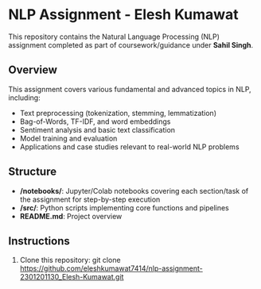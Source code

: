 # NLP Assignment - Elesh Kumawat

This repository contains the Natural Language Processing (NLP) assignment completed as part of coursework/guidance under **Sahil Singh**.

## Overview

This assignment covers various fundamental and advanced topics in NLP, including:
- Text preprocessing (tokenization, stemming, lemmatization)
- Bag-of-Words, TF-IDF, and word embeddings
- Sentiment analysis and basic text classification
- Model training and evaluation
- Applications and case studies relevant to real-world NLP problems

## Structure

- **/notebooks/**: Jupyter/Colab notebooks covering each section/task of the assignment for step-by-step execution
- **/src/**: Python scripts implementing core functions and pipelines
- **README.md**: Project overview

## Instructions

1. Clone this repository: git clone https://github.com/eleshkumawat7414/nlp-assignment-2301201130_Elesh-Kumawat.git
